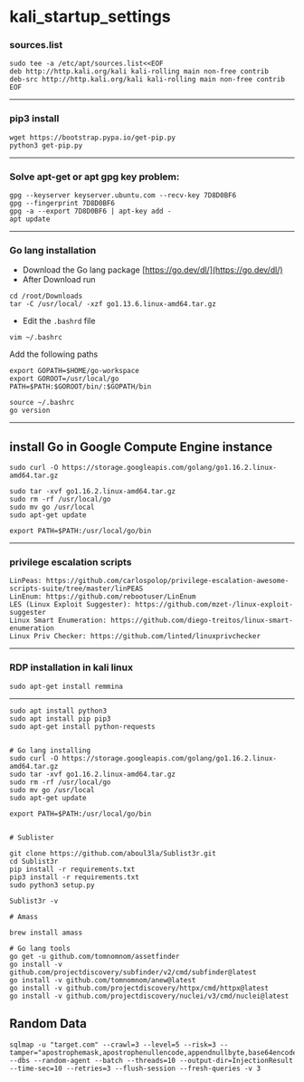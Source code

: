 # kali_startup_settings

### sources.list

```
sudo tee -a /etc/apt/sources.list<<EOF
deb http://http.kali.org/kali kali-rolling main non-free contrib
deb-src http://http.kali.org/kali kali-rolling main non-free contrib
EOF
```

---

### pip3 install 

```
wget https://bootstrap.pypa.io/get-pip.py
python3 get-pip.py
```

---

### Solve apt-get or apt gpg key problem:


```
gpg --keyserver keyserver.ubuntu.com --recv-key 7D8D0BF6
gpg --fingerprint 7D8D0BF6
gpg -a --export 7D8D0BF6 | apt-key add -
apt update

```
---
### Go lang installation 

* Download the Go lang package [https://go.dev/dl/](https://go.dev/dl/)
* After Download run

```
cd /root/Downloads
tar -C /usr/local/ -xzf go1.13.6.linux-amd64.tar.gz
```
* Edit the ` .bashrd ` file
```
vim ~/.bashrc
```

Add the following paths

```
export GOPATH=$HOME/go-workspace
export GOROOT=/usr/local/go
PATH=$PATH:$GOROOT/bin/:$GOPATH/bin
```


``` 
source ~/.bashrc
go version
```

---

## install Go in Google Compute Engine instance

```
sudo curl -O https://storage.googleapis.com/golang/go1.16.2.linux-amd64.tar.gz
```

```
sudo tar -xvf go1.16.2.linux-amd64.tar.gz
sudo rm -rf /usr/local/go
sudo mv go /usr/local
sudo apt-get update
```

```
export PATH=$PATH:/usr/local/go/bin
```


------

### privilege escalation scripts
``` 
LinPeas: https://github.com/carlospolop/privilege-escalation-awesome-scripts-suite/tree/master/linPEAS
LinEnum: https://github.com/rebootuser/LinEnum
LES (Linux Exploit Suggester): https://github.com/mzet-/linux-exploit-suggester
Linux Smart Enumeration: https://github.com/diego-treitos/linux-smart-enumeration
Linux Priv Checker: https://github.com/linted/linuxprivchecker
```


------

### RDP installation in kali linux
```
sudo apt-get install remmina
```


-------------

```
sudo apt install python3 
sudo apt install pip pip3
sudo apt-get install python-requests


# Go lang installing
sudo curl -O https://storage.googleapis.com/golang/go1.16.2.linux-amd64.tar.gz
sudo tar -xvf go1.16.2.linux-amd64.tar.gz
sudo rm -rf /usr/local/go
sudo mv go /usr/local
sudo apt-get update

export PATH=$PATH:/usr/local/go/bin


# Sublister 

git clone https://github.com/aboul3la/Sublist3r.git
cd Sublist3r
pip install -r requirements.txt
pip3 install -r requirements.txt
sudo python3 setup.py

Sublist3r -v

# Amass 

brew install amass

# Go lang tools 
go get -u github.com/tomnomnom/assetfinder
go install -v github.com/projectdiscovery/subfinder/v2/cmd/subfinder@latest
go install -v github.com/tomnomnom/anew@latest
go install -v github.com/projectdiscovery/httpx/cmd/httpx@latest
go install -v github.com/projectdiscovery/nuclei/v3/cmd/nuclei@latest
```


## Random Data

```
sqlmap -u "target.com" --crawl=3 --level=5 --risk=3 --tamper="apostrophemask,apostrophenullencode,appendnullbyte,base64encode,between,bluecoat,chardoubleencode,charencode,charunicodeencode,commalesslimit,commalessmid,commentbeforeparentheses,concat2concatws,equaltolike,escapequotes,greatest,halfversionedmorekeywords,ifnull2ifisnull,modsecurityversioned,modsecurityzeroversioned,multiplespaces,overlongutf8,percentage,randomcase,randomcomments,space2comment,space2dash,space2hash,space2morehash,space2mssqlblank,space2mssqlhash,space2mysqlblank,space2mysqldash,space2plus,space2randomblank,sp_password,unionalltounion,unmagicquotes,varnish,versionedkeywords,versionedmorekeywords,xforwardedfor" --dbs --random-agent --batch --threads=10 --output-dir=InjectionResult --time-sec=10 --retries=3 --flush-session --fresh-queries -v 3
```
